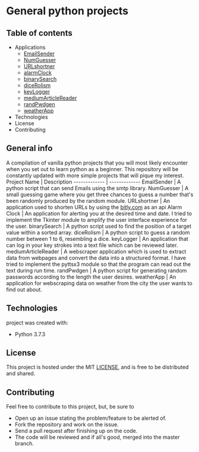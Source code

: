 # General python projects
## Table of contents
- Applications 
	- [EmailSender](#EmailSender)
	- [NumGuesser](#NumGuesser)
	- [URLshortner](#URLshortner)
	- [alarmClock](#alarmClock)
	- [binarySearch](#binarySearch)
	- [diceRolism](#diceRolism)
	- [keyLogger](#keyLogger)
	- [mediumArticleReader](#mediumArticleReader)
	- [randPwdgen](#randPwdgen)
	- [weatherApp](#weatherApp)
- Technologies
- License
- Contributing


## General info
A compilation of vanilla python projects that you will most likely encounter when you set out to learn python as a beginner. This repository will be constantly updated with more simple projects that will pique my interest. 
<br>
Project Name | Description
------------- | -------------
EmailSender | A python script that can send Emails using the smtp library.
NumGuesser | A small guessing game where you get three chances to guess a number that's been randomly produced by the random module.
URLshortner | An application used to shorten URLs by using the [bitly.com](https://bitly.com/) as an api
Alarm Clock | An application for alerting you at the desired time and date. I tried to implement the Tkinter module to amplify the user interface experience for the user.
binarySearch | A python script used to find the position of a target value within a sorted array.
diceRolism | A python script to guess a random number between 1 to 6, resembling a dice.
keyLogger | An application that can log in your key strokes into a text file which can be reviewed later.
mediumArticleReader | A webscraper application which is used to extract data from webpages and convert the data into a structured format. I have tried to implement the pyttsx3 module so that the program can read out the text during run time.
randPwdgen | A python script for generating random passwords according to the length the user desires.
weatherApp | An application for webscraping data on weather from the city the user wants to find out about.

## Technologies
project was created with:
- Python 3.7.3

## License
This project is hosted under the MIT [LICENSE](https://github.com/atulvc2001/generalPyProjects/blob/main/LICENSE), and is free to be distributed and shared.

## Contributing
Feel free to contribute to this project, but, be sure to <br>
- Open up an issue stating the problem/feature to be alerted of.
- Fork the repository and work on the issue.
- Send a pull request after finishing up on the code.
- The code will be reviewed and if all's good, merged into the master branch.
